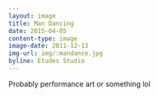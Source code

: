 ```yaml
---
layout: image
title: Man Dancing
date: 2015-04-05
content-type: image
image-date: 2011-12-13
img-url: img/:mandance.jpg
byline: Études Studio
---
```


Probably performance art or something lol
